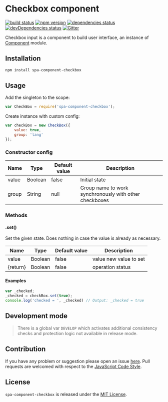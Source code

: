 Checkbox component
==================

[![build status](https://img.shields.io/travis/spasdk/component-checkbox.svg?style=flat-square)](https://travis-ci.org/spasdk/component-checkbox)
[![npm version](https://img.shields.io/npm/v/spa-component-checkbox.svg?style=flat-square)](https://www.npmjs.com/package/spa-component-checkbox)
[![dependencies status](https://img.shields.io/david/spasdk/component-checkbox.svg?style=flat-square)](https://david-dm.org/spasdk/component-checkbox)
[![devDependencies status](https://img.shields.io/david/dev/spasdk/component-checkbox.svg?style=flat-square)](https://david-dm.org/spasdk/component-checkbox?type=dev)
[![Gitter](https://img.shields.io/badge/gitter-join%20chat-blue.svg?style=flat-square)](https://gitter.im/DarkPark/spasdk)


Checkbox input is a component to build user interface, an instance of [Component](https://github.com/spasdk/component) module.


## Installation ##

```bash
npm install spa-component-checkbox
```


## Usage ##

Add the singleton to the scope:

```js
var CheckBox = require('spa-component-checkbox');
```

Create instance with custom config:

```js
var checkBox = new CheckBox({
    value: true,
    group: 'lang'
});
```

### Constructor config ###

Name | Type | Default value | Description
----- | ----- | ------------- | -------------
value | Boolean | false | Initial state
group | String | null | Group name to work synchronously with other checkboxes

### Methods ###

#### .set() ####

Set the given state.
Does nothing in case the value is already as necessary.

Name | Type | Default value | Description
----- | ----- | ------------- | -------------
value | Boolean | false | value new value to set
{return} | Boolean | false | operation status



#### Examples ####

```js
var _checked;
_checked = checkBox.set(true); 
console.log('checked = ', _checked) // Output: _checked = true

```

## Development mode ##

> There is a global var `DEVELOP` which activates additional consistency checks and protection logic not available in release mode.


## Contribution ##

If you have any problem or suggestion please open an issue [here](https://github.com/spasdk/component-checkbox/issues).
Pull requests are welcomed with respect to the [JavaScript Code Style](https://github.com/DarkPark/jscs).


## License ##

`spa-component-checkbox` is released under the [MIT License](license.md).
